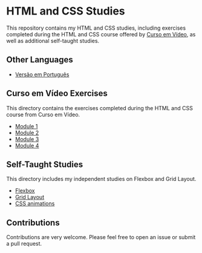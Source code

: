 # HTML and CSS Studies

This repository contains my HTML and CSS studies, including exercises completed during the HTML and CSS course offered by [Curso em Vídeo](https://www.cursoemvideo.com/), as well as additional self-taught studies.

## Other Languages

- [Versão em Português](README_pt-BR.md)

## Curso em Vídeo Exercises

This directory contains the exercises completed during the HTML and CSS course from Curso em Vídeo.

- [Module 1](module%201)
- [Module 2](module%202)
- [Module 3](module%203)
- [Module 4](module%204)

## Self-Taught Studies

This directory includes my independent studies on Flexbox and Grid Layout.

- [Flexbox](Independent-Studies/Flexbox)
- [Grid Layout](Independent-Studies/Grid)
- [CSS animations](Estudos-Independentes/Animações%20css)

## Contributions

Contributions are very welcome. Please feel free to open an issue or submit a pull request.